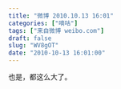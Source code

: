 ```yaml
---
title: "微博 2010.10.13 16:01"
categories: ["嘀咕"]
tags: ["来自微博 weibo.com"]
draft: false
slug: "WV8gOT"
date: "2010-10-13 16:01:00"
---
```


<p>也是，都这么大了。 ​​​​</p>
